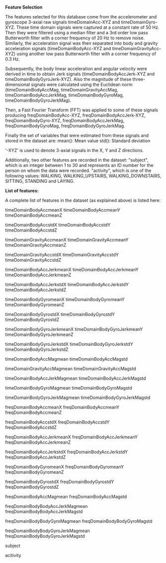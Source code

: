 **Feature Selection**

The features selected for this database come from the accelerometer and gyroscope 3-axial raw signals timeDomainAcc-XYZ and timeDomainGyro-XYZ. These time domain signals were captured at a constant rate of 50 Hz. Then they were filtered using a median filter and a 3rd order low pass Butterworth filter with a corner frequency of 20 Hz to remove noise. Similarly, the acceleration signal was then separated into body and gravity acceleration signals (timeDomainBodyAcc-XYZ and timeDomainGravityAcc-XYZ) using another low pass Butterworth filter with a corner frequency of 0.3 Hz. 

Subsequently, the body linear acceleration and angular velocity were derived in time to obtain Jerk signals (timeDomainBodyAccJerk-XYZ and timeDomainBodyGyroJerk-XYZ). Also the magnitude of these three-dimensional signals were calculated using the Euclidean norm (timeDomainBodyAccMag, timeDomainGravityAccMag, timeDomainBodyAccJerkMag, timeDomainBodyGyroMag, timeDomainBodyGyroJerkMag). 

Then, a Fast Fourier Transform (FFT) was applied to some of these signals producing freqDomainBodyAcc-XYZ, freqDomainBodyAccJerk-XYZ, freqDomainBodyGyro-XYZ, freqDomainBodyAccJerkMag, freqDomainBodyGyroMag, freqDomainBodyGyroJerkMag.

Finally the set of variables that were estimated from these signals and stored in the dataset are:
mean(): Mean value
std(): Standard deviation

'-XYZ' is used to denote 3-axial signals in the X, Y and Z directions.

Additionally, two other features are recorded in the dataset:
"subject", which is an integer between 1 to 30 and represents an ID number for the person on whom the data were recorded. 
"activity", which is one of the following values: WALKING, WALKING_UPSTAIRS, WALKING_DOWNSTAIRS, SITTING, STANDING and LAYING.

**List of features:**

A complete list of features in the dataset (as explained above) is listed here:

timeDomainBodyAccmeanX 
timeDomainBodyAccmeanY 
timeDomainBodyAccmeanZ 

timeDomainBodyAccstdX 
timeDomainBodyAccstdY 
timeDomainBodyAccstdZ 

timeDomainGravityAccmeanX 
timeDomainGravityAccmeanY 
timeDomainGravityAccmeanZ 

timeDomainGravityAccstdX 
timeDomainGravityAccstdY 
timeDomainGravityAccstdZ 

timeDomainBodyAccJerkmeanX 
timeDomainBodyAccJerkmeanY 
timeDomainBodyAccJerkmeanZ 

timeDomainBodyAccJerkstdX 
timeDomainBodyAccJerkstdY 
timeDomainBodyAccJerkstdZ 

timeDomainBodyGyromeanX 
timeDomainBodyGyromeanY 
timeDomainBodyGyromeanZ 

timeDomainBodyGyrostdX 
timeDomainBodyGyrostdY 
timeDomainBodyGyrostdZ 

timeDomainBodyGyroJerkmeanX 
timeDomainBodyGyroJerkmeanY 
timeDomainBodyGyroJerkmeanZ 

timeDomainBodyGyroJerkstdX 
timeDomainBodyGyroJerkstdY 
timeDomainBodyGyroJerkstdZ 

timeDomainBodyAccMagmean 
timeDomainBodyAccMagstd 

timeDomainGravityAccMagmean 
timeDomainGravityAccMagstd 

timeDomainBodyAccJerkMagmean 
timeDomainBodyAccJerkMagstd 

timeDomainBodyGyroMagmean 
timeDomainBodyGyroMagstd 

timeDomainBodyGyroJerkMagmean 
timeDomainBodyGyroJerkMagstd 

freqDomainBodyAccmeanX 
freqDomainBodyAccmeanY 
freqDomainBodyAccmeanZ 

freqDomainBodyAccstdX 
freqDomainBodyAccstdY 
freqDomainBodyAccstdZ 

freqDomainBodyAccJerkmeanX 
freqDomainBodyAccJerkmeanY 
freqDomainBodyAccJerkmeanZ 

freqDomainBodyAccJerkstdX 
freqDomainBodyAccJerkstdY 
freqDomainBodyAccJerkstdZ 

freqDomainBodyGyromeanX 
freqDomainBodyGyromeanY 
freqDomainBodyGyromeanZ 

freqDomainBodyGyrostdX 
freqDomainBodyGyrostdY 
freqDomainBodyGyrostdZ 

freqDomainBodyAccMagmean 
freqDomainBodyAccMagstd 

freqDomainBodyBodyAccJerkMagmean 
freqDomainBodyBodyAccJerkMagstd 

freqDomainBodyBodyGyroMagmean 
freqDomainBodyBodyGyroMagstd 

freqDomainBodyBodyGyroJerkMagmean 
freqDomainBodyBodyGyroJerkMagstd 

subject 

acitivity
